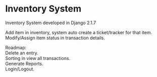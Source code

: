 # Inventory System
Inventory System developed in Django 2.1.7

Add item in inventory, system auto create a ticket/tracker for that item.
Modify/Assign item status in transaction details.

Roadmap:  
Delete an entry.  
Sorting in view all transactions.  
Generate Reports.  
Login/Logout.
